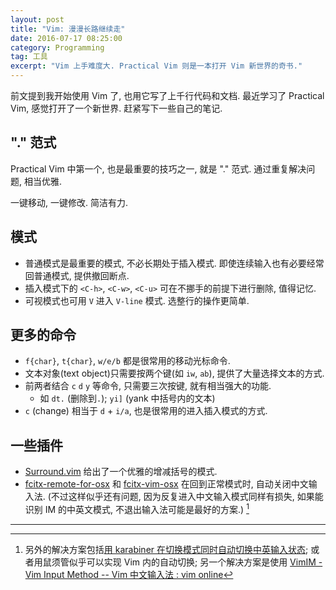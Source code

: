 ```yaml
---
layout: post
title: "Vim: 漫漫长路继续走"
date: 2016-07-17 08:25:00
category: Programming
tag: 工具
excerpt: "Vim 上手难度大. Practical Vim 则是一本打开 Vim 新世界的奇书."
---
```


前文提到我开始使用 Vim 了, 也用它写了上千行代码和文档. 最近学习了 Practical Vim, 感觉打开了一个新世界.
赶紧写下一些自己的笔记.

## "." 范式

Practical Vim 中第一个, 也是最重要的技巧之一, 就是 "." 范式. 通过重复解决问题, 相当优雅.

一键移动, 一键修改. 简洁有力.

## 模式

- 普通模式是最重要的模式, 不必长期处于插入模式. 即使连续输入也有必要经常回普通模式, 提供撤回断点.
- 插入模式下的 `<C-h>`, `<C-w>`, `<C-u>` 可在不挪手的前提下进行删除, 值得记忆.
- 可视模式也可用 `V` 进入 `V-line` 模式. 选整行的操作更简单.

## 更多的命令

- `f{char}`, `t{char}`, `w/e/b` 都是很常用的移动光标命令.
- 文本对象(text object)只需要按两个键(如 `iw`, `ab`), 提供了大量选择文本的方式.
- 前两者结合 `c` `d` `y` 等命令, 只需要三次按键, 就有相当强大的功能.
    - 如 `dt.` (删除到`.`); `yi]` (yank 中括号内的文本)
- `c` (change) 相当于 `d` + `i/a`, 也是很常用的进入插入模式的方式.


## 一些插件

- [Surround.vim](https://github.com/tpope/vim-surround) 给出了一个优雅的增减括号的模式.
- [fcitx-remote-for-osx](https://github.com/CodeFalling/fcitx-remote-for-osx) 和 [fcitx-vim-osx](https://github.com/CodeFalling/fcitx-vim-osx) 在回到正常模式时, 自动关闭中文输入法. (不过这样似乎还有问题, 因为反复进入中文输入模式同样有损失, 如果能识别 IM 的中英文模式, 不退出输入法可能是最好的方案.) [^1]

---

[^1]: 另外的解决方案包括[用 karabiner 在切换模式同时自动切换中英输入状态](https://www.v2ex.com/t/158804); 或者用鼠须管似乎可以实现 Vim 内的自动切换; 另一个解决方案是使用 [VimIM - Vim Input Method -- Vim 中文输入法 : vim online](http://www.vim.org/scripts/script.php?script_id=2506)
